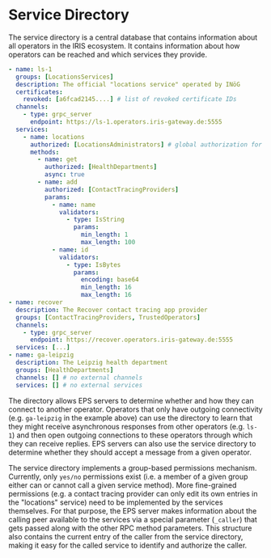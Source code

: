 # Service Directory

The service directory is a central database that contains information about all operators in the IRIS ecosystem. It contains information about how operators can be reached and which services they provide.

```yaml
- name: ls-1
  groups: [LocationsServices]
  description: The official "locations service" operated by INöG
  certificates:
    revoked: [a6fcad2145....] # list of revoked certificate IDs
  channels:
    - type: grpc_server
      endpoint: https://ls-1.operators.iris-gateway.de:5555
  services:
    - name: locations
      authorized: [LocationsAdministrators] # global authorization for all group members
      methods:
        - name: get
          authorized: [HealthDepartments]
          async: true
        - name: add
          authorized: [ContactTracingProviders]
          params:
            - name: name
              validators:
                - type: IsString
                  params:
                    min_length: 1
                    max_length: 100
            - name: id
              validators:
                - type: IsBytes
                  params:
                    encoding: base64
                    min_length: 16
                    max_length: 16
- name: recover
  description: The Recover contact tracing app provider
  groups: [ContactTracingProviders, TrustedOperators]
  channels:
    - type: grpc_server
      endpoint: https://recover.operators.iris-gateway.de:5555
  services: [...]
- name: ga-leipzig
  description: The Leipzig health department
  groups: [HealthDepartments]
  channels: [] # no external channels
  services: [] # no external services
```

The directory allows EPS servers to determine whether and how they can connect to another operator. Operators that only have outgoing connectivity (e.g. `ga-leipzig` in the example above) can use the directory to learn that they might receive asynchronous responses from other operators (e.g. `ls-1`) and then open outgoing connections to these operators through which they can receive replies. EPS servers can also use the service directory to determine whether they should accept a message from a given operator.

The service directory implements a group-based permissions mechanism. Currently, only `yes/no` permissions exist (i.e. a member of a given group either can or cannot call a given service method). More fine-grained permissions (e.g. a contact tracing provider can only edit its own entries in the "locations" service) need to be implemented by the services themselves. For that purpose, the EPS server makes information about the calling peer available to the services via a special parameter (`_caller`) that gets passed along with the other RPC method parameters. This structure also contains the current entry of the caller from the service directory, making it easy for the called service to identify and authorize the caller.